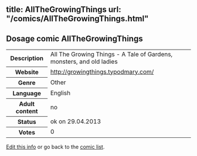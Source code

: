 title: AllTheGrowingThings
url: "/comics/AllTheGrowingThings.html"
---
Dosage comic AllTheGrowingThings
-----------------------------------------

<p id="msg"></p>
<script type="text/javascript">
if (window.location.search === '?edit_info_mail=sent_ok') {
  var elem = document.getElementById("msg");
  elem.innerHTML = 'Edited information sucessfully sent.';
  elem.className = 'ok';
}
</script>
<table class="comicinfo">
<tr>
<th>Description</th><td>All The Growing Things - A Tale of Gardens, monsters, and old ladies</td>
</tr>
<tr>
<th>Website</th><td><a href="http://growingthings.typodmary.com/">http://growingthings.typodmary.com/</a></td>
</tr>
<tr>
<th>Genre</th><td>Other</td>
</tr>
<tr>
<th>Language</th><td>English</td>
</tr>
<tr>
<th>Adult content</th><td>no</td>
</tr>
<tr>
<th>Status</th><td>ok on 29.04.2013</td>
</tr>
<tr>
<th>Votes</th><td>0</td>
</tr>
</table>

[Edit this info](AllTheGrowingThings_edit.html) or go back to the [comic list](../comic-index.html).
